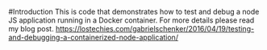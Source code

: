 #Introduction
This is code that demonstrates how to test and debug a node JS application running in a Docker container.
For more details please read my blog post.
https://lostechies.com/gabrielschenker/2016/04/19/testing-and-debugging-a-containerized-node-application/
